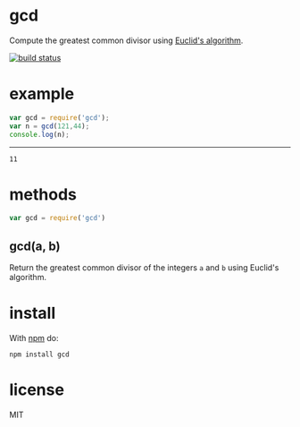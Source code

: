 # gcd

Compute the greatest common divisor using
[Euclid's algorithm](https://en.wikipedia.org/wiki/Greatest_common_divisor#Using_Euclid.27s_algorithm).

[![build status](https://secure.travis-ci.org/substack/node-gcd.png)](http://travis-ci.org/substack/node-gcd)

# example

``` js
var gcd = require('gcd');
var n = gcd(121,44);
console.log(n);
```

***

```
11
```

# methods

``` js
var gcd = require('gcd')
```

## gcd(a, b)

Return the greatest common divisor of the integers `a` and `b` using Euclid's
algorithm.

# install

With [npm](http://npmjs.org) do:

```
npm install gcd
```

# license

MIT
